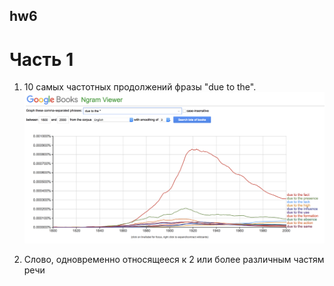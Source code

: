 ## hw6
# Часть 1
  1. 10 самых частотных продолжений фразы "due to the".
![](https://github.com/larastiepich1999/hw6/blob/master/%D0%B7%D0%B0%D0%B4%D0%B0%D0%BD%D0%B8%D0%B5%201.png)

2. Слово, одновременно относящееся к 2 или более различным частям речи
![]()

